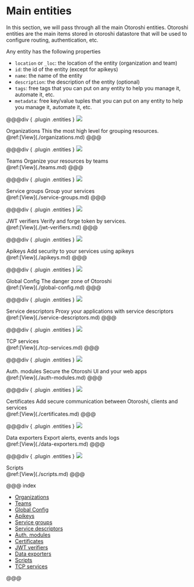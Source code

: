 
# Main entities

In this section, we will pass through all the main Otoroshi entities. Otoroshi entities are the main items stored in otoroshi datastore that will be used to configure routing, authentication, etc.

Any entity has the following properties

* `location` or `_loc`: the location of the entity (organization and team)
* `id`: the id of the entity (except for apikeys)
* `name`: the name of the entity
* `description`: the description of the entity (optional)
* `tags`: free tags that you can put on any entity to help you manage it, automate it, etc.
* `metadata`: free key/value tuples that you can put on any entity to help you manage it, automate it, etc.

@@@div { .plugin .entities }
<img src="../imgs/entities-groups.png">
<div>
<span>Organizations</span>
<span>This the most high level for grouping resources.</span>
</div>
@ref:[View](./organizations.md)
@@@

@@@div { .plugin .entities }
<img src="../imgs/entities-groups.png">
<div>
<span>Teams</span>
<span>Organize your resources by teams</span>
</div>
@ref:[View](./teams.md)
@@@

@@@div { .plugin .entities }
<img src="../imgs/entities-groups.png">
<div>
<span>Service groups</span>
<span>Group your services</span>
</div>
@ref:[View](./service-groups.md)
@@@

@@@div { .plugin .entities }
<img src="../imgs/entities-keys.png">
<div>
<span>JWT verifiers</span>
<span>Verify and forge token by services.</span>
</div>
@ref:[View](./jwt-verifiers.md)
@@@

@@@div { .plugin .entities }
<img src="../imgs/entities-keys.png">
<div>
<span>Apikeys</span>
<span>Add security to your services using apikeys</span>
</div>
@ref:[View](./apikeys.md)
@@@

@@@div { .plugin .entities }
<img src="../imgs/entities-danger-zone.png">
<div>
<span>Global Config</span>
<span>The danger zone of Otoroshi</span>
</div>
@ref:[View](./global-config.md)
@@@

@@@div { .plugin .entities }
<img src="../imgs/entities-services.png">
<div>
<span>Service descriptors</span>
<span>Proxy your applications with service descriptors</span>
</div>
@ref:[View](./service-descriptors.md)
@@@

@@@div { .plugin .entities }
<img src="../imgs/entities-services.png">
<div>
<span>TCP services</span>
<span></span>
</div>
@ref:[View](./tcp-services.md)
@@@

@@@div { .plugin .entities }
<img src="../imgs/entities-security.png">
<div>
<span>Auth. modules</span>
<span>Secure the Otoroshi UI and your web apps</span>
</div>
@ref:[View](./auth-modules.md)
@@@

@@@div { .plugin .entities }
<img src="../imgs/entities-certificates.png">
<div>
<span>Certificates</span>
<span>Add secure communication between Otoroshi, clients and services</span>
</div>
@ref:[View](./certificates.md)
@@@

@@@div { .plugin .entities }
<img src="../imgs/entities-plugins.png">
<div>
<span>Data exporters</span>
<span>Export alerts, events ands logs</span>
</div>
@ref:[View](./data-exporters.md)
@@@

@@@div { .plugin .entities }
<img src="../imgs/entities-groups.png">
<div>
<span>Scripts</span>
<span></span>
</div>
@ref:[View](./scripts.md)
@@@

@@@ index

* [Organizations](./organizations.md)
* [Teams](./teams.md)
* [Global Config](./global-config.md)
* [Apikeys](./apikeys.md)
* [Service groups](./service-groups.md)
* [Service descriptors](./service-descriptors.md)
* [Auth. modules](./auth-modules.md)
* [Certificates](./certificates.md)
* [JWT verifiers](./jwt-verifiers.md)
* [Data exporters](./data-exporters.md)
* [Scripts](./scripts.md)
* [TCP services](./tcp-services.md)

@@@
